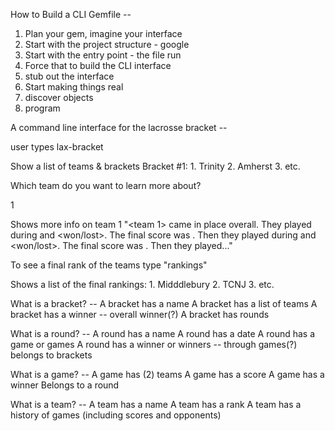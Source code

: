 How to Build a CLI Gemfile --

  1. Plan your gem, imagine your interface
  2. Start with the project structure - google
  3. Start with the entry point - the file run
  4. Force that to build the CLI interface
  5. stub out the interface
  6. Start making things real
  7. discover objects
  8. program


A command line interface for the lacrosse bracket --

  user types lax-bracket

  Show a list of teams & brackets
    Bracket #1:
    1. Trinity
    2. Amherst
    3. etc.

  Which team do you want to learn more about?

  1

  Shows more info on team 1
   "<team 1> came in <rank> place overall.
   They played <team> during <round> and <won/lost>. The final score was <score>.
   Then they played <team> during <round> and <won/lost>. The final score was <score>.
   Then they played..."

  To see a final rank of the teams type "rankings"

   Shows a list of the final rankings:
     1. Midddlebury
     2. TCNJ
     3. etc.

What is a bracket? --
 A bracket has a name
 A bracket has a list of teams
 A bracket has a winner -- overall winner(?)
 A bracket has rounds

What is a round? --
  A round has a name
  A round has a date
  A round has a game or games
  A round has a winner or winners -- through games(?)
  belongs to brackets

What is a game? --
  A game has (2) teams
  A game has a score
  A game has a winner
  Belongs to a round

What is a team? --
  A team has a name
  A team has a rank
  A team has a history of games (including scores and opponents)
